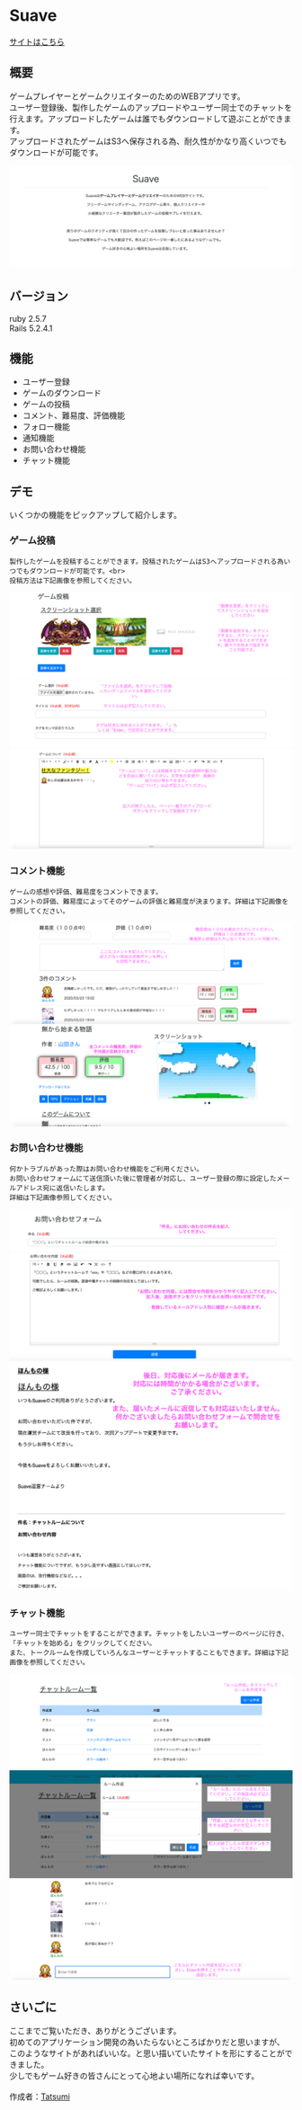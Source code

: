 # Suave
[サイトはこちら](http://18.178.63.221/)


## 概要

ゲームプレイヤーとゲームクリエイターのためのWEBアプリです。<br>
ユーザー登録後、製作したゲームのアップロードやユーザー同士でのチャットを行えます。アップロードしたゲームは誰でもダウンロードして遊ぶことができます。<br>
アップロードされたゲームはS3へ保存される為、耐久性がかなり高くいつでもダウンロードが可能です。

![概要](/app/assets/images/suave-about.png)

## バージョン

ruby 2.5.7<br>
Rails 5.2.4.1

## 機能

- ユーザー登録
- ゲームのダウンロード
- ゲームの投稿
- コメント、難易度、評価機能
- フォロー機能
- 通知機能
- お問い合わせ機能
- チャット機能

## デモ
いくつかの機能をピックアップして紹介します。

### ゲーム投稿
    製作したゲームを投稿することができます。投稿されたゲームはS3へアップロードされる為いつでもダウンロードが可能です。<br>
    投稿方法は下記画像を参照してください。
![ゲーム投稿１](/app/assets/images/new-game1.png)
![ゲーム投稿２](/app/assets/images/new-game2.png)
![ゲーム投稿３](/app/assets/images/new-game3.png)

### コメント機能
    ゲームの感想や評価、難易度をコメントできます。
    コメントの評価、難易度によってそのゲームの評価と難易度が決まります。詳細は下記画像を参照してください。
![コメント１](/app/assets/images/comment1.png)
![コメント２](/app/assets/images/comment2.png)

### お問い合わせ機能
    何かトラブルがあった際はお問い合わせ機能をご利用ください。
    お問い合わせフォームにて送信頂いた後に管理者が対応し、ユーザー登録の際に設定したメールアドレス宛に返信いたします。
    詳細は下記画像参照してください。
![お問い合わせ１](/app/assets/images/contact1.png)
![お問い合わせ２](/app/assets/images/contact2.png)
![お問い合わせ３](/app/assets/images/contact3.png)

### チャット機能
    ユーザー同士でチャットをすることができます。チャットをしたいユーザーのページに行き、「チャットを始める」をクリックしてください。
    また、トークルームを作成していろんなユーザーとチャットすることもできます。詳細は下記画像を参照してください。
![チャット１](/app/assets/images/talkroom1.png)
![チャット２](/app/assets/images/talkroom2.png)
![チャット３](/app/assets/images/talkroom3.png)

## さいごに
ここまでご覧いただき、ありがとうございます。<br>
初めてのアプリケーション開発の為いたらないところばかりだと思いますが、<br>
このようなサイトがあればいいな。と思い描いていたサイトを形にすることができました。<br>
少しでもゲーム好きの皆さんにとって心地よい場所になれば幸いです。<br>
<br>
作成者：[Tatsumi](https://github.com/YoshidaTatsumi)



